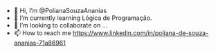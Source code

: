 - 👋 Hi, I’m @PolianaSouzaAnanias
- 🌱 I’m currently learning Lógica de Programação.
- 💞️ I’m looking to collaborate on ...
- 📫 How to reach me 
https://www.linkedin.com/in/poliana-de-souza-ananias-71a86961
<!---
PolianaSouzaAnanias/PolianaSouzaAnanias is a ✨ special ✨ repository because its `README.md` (this file) appears on your GitHub profile.
You can click the Preview link to take a look at your changes.
--->
